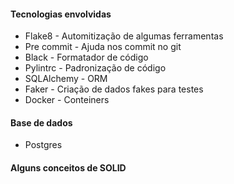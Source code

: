 #### Tecnologias envolvidas
- Flake8 - Automitização de algumas ferramentas
- Pre commit - Ajuda nos commit no git
- Black - Formatador de código
- Pylintrc - Padronização de código
- SQLAlchemy - ORM
- Faker - Criação de dados fakes para testes
- Docker - Conteiners

#### Base de dados
- Postgres

#### Alguns conceitos de SOLID
